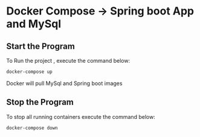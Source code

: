# Docker Compose -> Spring boot App and MySql
## Start the Program
To Run the project , execute the command below:
```bash
docker-compose up
```

Docker will pull MySql and Spring boot images 

## Stop the Program
To stop all running containers execute the command below:
```bash
docker-compose down
```
